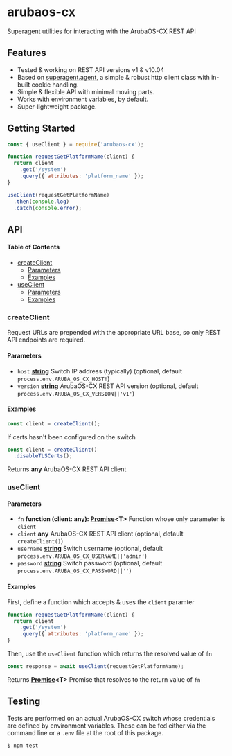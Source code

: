 # arubaos-cx

Superagent utilities for interacting with the ArubaOS-CX REST API

## Features

-   Tested & working on REST API versions v1 & v10.04
-   Based on [superagent.agent](https://visionmedia.github.io/superagent/#agents-for-global-state), a simple & robust http client class with in-built cookie handling.
-   Simple & flexible API with minimal moving parts.
-   Works with environment variables, by default.
-   Super-lightweight package.

## Getting Started

```javascript
const { useClient } = require('arubaos-cx');

function requestGetPlatformName(client) {
  return client
    .get('/system')
    .query({ attributes: 'platform_name' });
}

useClient(requestGetPlatformName)
  .then(console.log)
  .catch(console.error);
```

## API

<!-- Generated by documentation.js. Update this documentation by updating the source code. -->

#### Table of Contents

-   [createClient](#createclient)
    -   [Parameters](#parameters)
    -   [Examples](#examples)
-   [useClient](#useclient)
    -   [Parameters](#parameters-1)
    -   [Examples](#examples-1)

### createClient

Request URLs are prepended with the appropriate URL base,
so only REST API endpoints are required.

#### Parameters

-   `host` **[string](https://developer.mozilla.org/docs/Web/JavaScript/Reference/Global_Objects/String)** Switch IP address (typically) (optional, default `process.env.ARUBA_OS_CX_HOST!`)
-   `version` **[string](https://developer.mozilla.org/docs/Web/JavaScript/Reference/Global_Objects/String)** ArubaOS-CX REST API version (optional, default `process.env.ARUBA_OS_CX_VERSION||'v1'`)

#### Examples

```javascript
const client = createClient();
```

If certs hasn't been configured on the switch


```javascript
const client = createClient()
  .disableTLSCerts();
```

Returns **any** ArubaOS-CX REST API client

### useClient

#### Parameters

-   `fn` **function (client: any): [Promise](https://developer.mozilla.org/docs/Web/JavaScript/Reference/Global_Objects/Promise)&lt;T>** Function whose only parameter is `client`
-   `client` **any** ArubaOS-CX REST API client (optional, default `createClient()`)
-   `username` **[string](https://developer.mozilla.org/docs/Web/JavaScript/Reference/Global_Objects/String)** Switch username (optional, default `process.env.ARUBA_OS_CX_USERNAME||'admin'`)
-   `password` **[string](https://developer.mozilla.org/docs/Web/JavaScript/Reference/Global_Objects/String)** Switch password (optional, default `process.env.ARUBA_OS_CX_PASSWORD||''`)

#### Examples

First, define a function which accepts & uses the `client` paramter


```javascript
function requestGetPlatformName(client) {
  return client
    .get('/system')
    .query({ attributes: 'platform_name' });
}
```

Then, use the `useClient` function which returns the resolved value of `fn`


```javascript
const response = await useClient(requestGetPlatformName);
```

Returns **[Promise](https://developer.mozilla.org/docs/Web/JavaScript/Reference/Global_Objects/Promise)&lt;T>** Promise that resolves to the return value of `fn`

## Testing

Tests are performed on an actual ArubaOS-CX switch whose credentials are defined by environment variables.
These can be fed either via the command line or a `.env` file at the root of this package.

```bash
$ npm test
```
